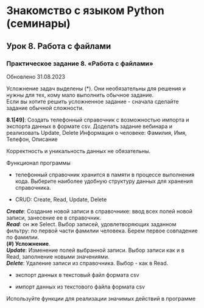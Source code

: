 # Знакомство с языком Python (семинары)
## Урок 8. Работа с файлами
### Практическое задание 8. «Работа с файлами»
Обновлено 31.08.2023

Усложнение задач выделены (*). Они необязательны для решения и нужны для тех, кому мало выполнить обычное задание.<br>Если вы хотите решить усложненное задание - сначала сделайте задание обычной сложности.

**8.1[49]**: Создать телефонный справочник с возможностью импорта и экспорта данных в формате csv. Доделать задание вебинара и реализовать Update, Delete
Информация о человеке: Фамилия, Имя, Телефон, Описание

Корректность и уникальность данных не обязательны.

Функционал программы
* телефонный справочник хранится в памяти в процессе выполнения кода.
Выберите наиболее удобную структуру данных для хранения справочника.

* CRUD: Create, Read, Update, Delete

__*Create*__: Создание новой записи в справочнике: ввод всех полей новой записи, занесение ее в справочник.<br>
__*Read*__: он же Select. Выбор записей, удовлетворяющих заданном фильтру: по первой части фамилии человека. Берем первое совпадение по фамилии.<br>
**(#) Усложнение**. <br>__*Update*__: Изменение полей выбранной записи. Выбор записи как и в Read, заполнение новыми значениями.<br>__*Delete*__: Удаление записи из справочника. Выбор - как в Read.
* экспорт данных в текстовый файл формата csv

* импорт данных из текстового файла формата csv

Используйте функции для реализации значимых действий в программе